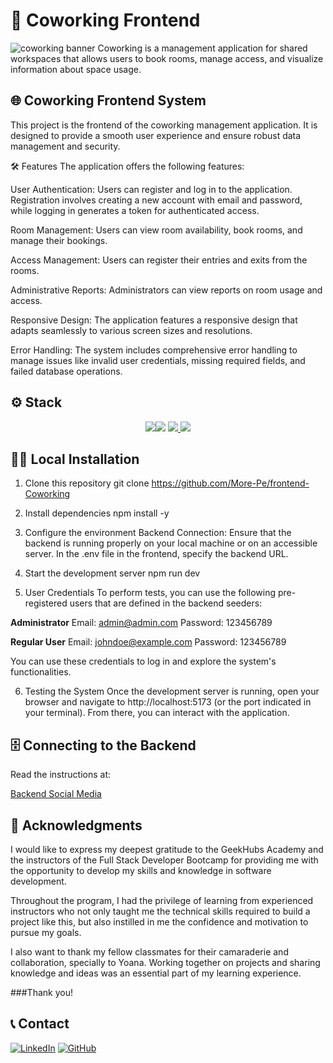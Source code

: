 # 🏢 Coworking Frontend
<img alt="coworking banner" src="./src/assets/img/home-screen.png">
Coworking is a management application for shared workspaces that allows users to book rooms, manage access, and visualize information about space usage.

## 🌐 Coworking Frontend System
This project is the frontend of the coworking management application. It is designed to provide a smooth user experience and ensure robust data management and security.

🛠️ Features
The application offers the following features:

User Authentication: Users can register and log in to the application. Registration involves creating a new account with email and password, while logging in generates a token for authenticated access.

Room Management: Users can view room availability, book rooms, and manage their bookings.

Access Management: Users can register their entries and exits from the rooms.

Administrative Reports: Administrators can view reports on room usage and access.

Responsive Design: The application features a responsive design that adapts seamlessly to various screen sizes and resolutions.

Error Handling: The system includes comprehensive error handling to manage issues like invalid user credentials, missing required fields, and failed database operations.

## ⚙️ Stack
<div align="center"> 
<a href="https://reactjs.org/"><img src="https://img.shields.io/badge/React-20232A?style=for-the-badge&logo=react&logoColor=61DAFB"/></a><a href="https://typescriptlang.org"><img src= "https://img.shields.io/badge/TypeScript-007ACC?style=for-the-badge&logo=typescript&logoColor=white" /></a>
<a href="https://vitejs.dev/"><img src="https://img.shields.io/badge/Vite-B73BFE?style=for-the-badge&logo=vite&logoColor=FFD62E"/></a><a href="https://mui.com/"> 
<img src="https://img.shields.io/badge/MUI-007FFF?style=for-the-badge&logo=mui&logoColor=white"/></a>  
</div>

## 🧑‍💻 Local Installation

1. Clone this repository
git clone https://github.com/More-Pe/frontend-Coworking

2. Install dependencies
npm install -y

3. Configure the environment
Backend Connection: Ensure that the backend is running properly on your local machine or on an accessible server. In the .env file in the frontend, specify the backend URL.

4. Start the development server
npm run dev

5. User Credentials
To perform tests, you can use the following pre-registered users that are defined in the backend seeders:

**Administrator**
Email: admin@admin.com Password: 123456789

**Regular User** 
Email: johndoe@example.com Password: 123456789

You can use these credentials to log in and explore the system's functionalities.

6. Testing the System
Once the development server is running, open your browser and navigate to http://localhost:5173 (or the port indicated in your terminal). From there, you can interact with the application.

## 🗄️ Connecting to the Backend
Read the instructions at:

[Backend Social Media](https://github.com/More-Pe/backend-Coworking)

## 🙌 Acknowledgments

I would like to express my deepest gratitude to the GeekHubs Academy and the instructors of the Full Stack Developer Bootcamp for providing me with the opportunity to develop my skills and knowledge in software development.

Throughout the program, I had the privilege of learning from experienced instructors who not only taught me the technical skills required to build a project like this, but also instilled in me the confidence and motivation to pursue my goals.

I also want to thank my fellow classmates for their camaraderie and collaboration, specially to Yoana. Working together on projects and sharing knowledge and ideas was an essential part of my learning experience.

###Thank you!

## 📞 Contact

<a href=https://www.linkedin.com/in/morena-peralta-almada target="blank">![LinkedIn](https://img.shields.io/badge/LinkedIn-0077B5?style=for-the-badge&logo=linkedin&logoColor=white)</a> <a href=https://www.github.com/More-Pe target="blank">![GitHub](https://img.shields.io/badge/GitHub-100000?style=for-the-badge&logo=github&logoColor=white)</a>